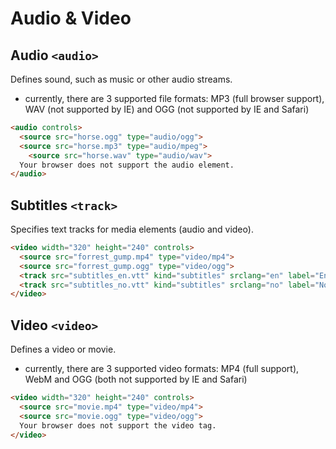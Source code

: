 # Audio & Video

## Audio `<audio>`

Defines sound, such as music or other audio streams.

- currently, there are 3 supported file formats: MP3 (full browser support), WAV (not supported by IE) and OGG (not supported by IE and Safari)

```html
<audio controls>
  <source src="horse.ogg" type="audio/ogg">
  <source src="horse.mp3" type="audio/mpeg">
	<source src="horse.wav" type="audio/wav">
  Your browser does not support the audio element.
</audio>
```

## Subtitles `<track>`

Specifies text tracks for media elements (audio and video).

```html
<video width="320" height="240" controls>
  <source src="forrest_gump.mp4" type="video/mp4">
  <source src="forrest_gump.ogg" type="video/ogg">
  <track src="subtitles_en.vtt" kind="subtitles" srclang="en" label="English">
  <track src="subtitles_no.vtt" kind="subtitles" srclang="no" label="Norwegian">
</video>
```

## Video `<video>`

Defines a video or movie.

- currently, there are 3 supported video formats: MP4 (full support), WebM and OGG (both not supported by IE and Safari)

```html
<video width="320" height="240" controls>
  <source src="movie.mp4" type="video/mp4">
  <source src="movie.ogg" type="video/ogg">
  Your browser does not support the video tag.
</video>
```
